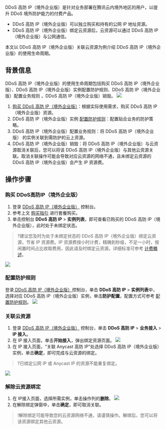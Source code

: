 DDoS 高防 IP（境外企业版）是针对业务部署在腾讯云内境外地区的用户，以提升 DDoS 境外防护能力的付费产品。
- DDoS 高防 IP（境外企业版）可以独立购买和持有的公网 IP 地址资源。
- DDoS 高防 IP（境外企业版）绑定云资源后，云资源可以通过 DDoS 高防 IP（境外企业版）与公网通信。

本文以 DDoS 高防 IP（境外企业版）关联云资源为例介绍 DDoS 高防 IP（境外企业版）的使用生命周期。

## 背景信息
DDoS 高防 IP（境外企业版）的使用生命周期包括购买 DDoS 高防 IP（境外企业版）、DDoS 高防 IP（境外企业版）实例配置防护规则、DDoS 高防 IP（境外企业版）配置业务规则 ，DDoS 高防 IP（境外企业版）销毁。
![](https://main.qcloudimg.com/raw/95b31a570ba0a1d479db4e65f58ef070.png)
 
1. [购买 DDoS 高防 IP（境外企业版）](https://buy.cloud.tencent.com/antiddos#/advanced-intl)：根据实际使用需求，购买 DDoS 高防 IP（境外企业版）资源。
2. DDoS 高防 IP（境外企业版）实例 [配置防护规则](https://cloud.tencent.com/document/product/1014/31116)：配置贴合业务的防护策略。
3. DDoS 高防 IP（境外企业版）配置业务规则：将 DDoS 高防 IP（境外企业版） 的实例关联到需防护的云上资源。
4. DDoS 高防 IP（境外企业版）销毁：将 DDoS 高防 IP（境外企业版）与云资源取消关联后，您可以将该 DDoS 高防 IP（境外企业版）与其他云资源关联。取消关联操作可能会导致对应云资源的网络不通，且未绑定云资源的 DDoS 高防 IP（境外企业版）会产生 IP 资源费。

## 操作步骤
### 购买 DDoS高防IP（境外企业版）
1. 登录 [DDoS 高防 IP（境外企业版）](https://console.cloud.tencent.com/ddos/ddos-basic) 控制台。
2. 参考上文 [购买指引](https://cloud.tencent.com/document/product/1014/56255) 进行套餐购买。
3. 单击控制台 **DDoS 高防 IP** > **实例列表**，即可查看已购买的 DDoS 高防 IP（境外企业版），此时处于未绑定状态。
>?建议您及时为处于未绑定状态的 DDoS 高防 IP（境外企业版）绑定云资源，节省 IP 资源费。IP 资源费按小时计费，精确到秒级，不足一小时，按闲置时间占比收取费用，因此请及时绑定云资源。详细标准可参考 [计费概述](https://cloud.tencent.com/document/product/1014/56251)。
>
![](https://qcloudimg.tencent-cloud.cn/raw/f6fd2f54dc2f0c74c2c0f75447a130da.png)
 
### 配置防护规则
登录[ DDoS 高防 IP（境外企业版）](https://console.cloud.tencent.com/ddos/ddos-basic)控制台，单击 **DDoS 高防 IP** > **实例列表**中，选择对应 DDoS 高防 IP（境外企业版）实例，单击**防护配置**，配置方式可参考 [配置防护规则](https://cloud.tencent.com/document/product/1014/31116)。
![](https://qcloudimg.tencent-cloud.cn/raw/284cdc711c342df6bbc82e41f0f7e0c4.png)


### 关联云资源
1. 登录 [DDoS 高防 IP（境外企业版）](https://console.cloud.tencent.com/ddos/ddos-basic) 控制台，单击 **DDoS 高防 IP** > **业务接入** > **IP 接入**。
2. 在 IP 接入页面，单击**开始接入**，弹出绑定资源页面。
![](https://qcloudimg.tencent-cloud.cn/raw/1e9801245b05414ad0378d242c536080.png)
3. 在 IP 接入页面，“关联 Anycast 高防 IP”处选择 DDoS 高防 IP（境外企业版）实例，单击**确定**，即可完成与云资源的绑定。
>?已绑定公网 IP 或 Anycast IP 的资源不能重复绑定。
>
![](https://qcloudimg.tencent-cloud.cn/raw/fd9e31cb9df396770e04ba5f43940148.png)

### 解除云资源绑定
1. 在 IP接入页面，选择所需实例，单击操作列的**删除**。
![](https://qcloudimg.tencent-cloud.cn/raw/4815385b553c3262c8f082b924cd8e77.png)
2. 在解除绑定弹窗中，单击**确定**，即可取消关联。
>!解除绑定可能导致您的云资源网络不通，请谨慎操作。解绑后，您可以将该资源绑定其他云资源。

